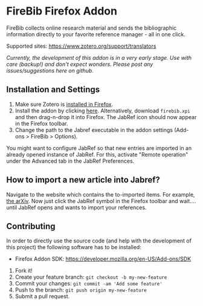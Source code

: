 FireBib Firefox Addon
=============

FireBib collects online research material and sends the bibliographic information directly to your favorite reference manager - all in one click.

Supported sites: https://www.zotero.org/support/translators

_Currently, the development of this addon is in a very early stage. Use with care (backup!) and don't expect wonders. Please post any issues/suggestions here on github._

Installation and Settings
-------------------------

1. Make sure Zotero is [installed in Firefox](https://www.zotero.org/download/).
2. Install the addon by clicking [here](https://raw.githubusercontent.com/tobiasdiez/Jabref-FirefoxAddon/master/firebib.xpi). Alternatively, download `firebib.xpi` and then drag-n-drop it into Firefox. The JabRef icon should now appear in the Firefox toolbar. 
3. Change the path to the Jabref executable in the addon settings (Add-ons > FireBib > Options).

You might want to configure JabRef so that new entries are imported in an already opened instance of JabRef. For this, activate "Remote operation" under the Advanced tab in the JabRef Preferences.

How to import a new article into Jabref?
----------------------------------------

Navigate to the website which contains the to-imported items. For example, [the arXiv](http://arxiv.org/list/gr-qc/pastweek?skip=0&show=5). Now just click the JabRef symbol in the Firefox toolbar and wait.... until JabRef opens and wants to import your references.

Contributing
----------

In order to directly use the source code (and help with the development of this project) the following software has to be installed:

 - Firefox Addon SDK: https://developer.mozilla.org/en-US/Add-ons/SDK

1. Fork it!
2. Create your feature branch: `git checkout -b my-new-feature`
3. Commit your changes: `git commit -am 'Add some feature'`
4. Push to the branch: `git push origin my-new-feature`
5. Submit a pull request.
